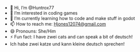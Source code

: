 - 👋 Hi, I’m @Huntrox77
- 👀 I’m interested in coding games
- 🌱 I’m currently learning how to code and make stuff in godot
- 📫 How to reach me: Hjones12074@gmail.com
- 😄 Pronouns: She/Him
- ⚡ Fun fact: I have zwei cats and can speak a bit of deutsch!
- Ich habe zwei katze und kann kleine deutsch sprechen!

<!---
Huntrox77/Huntrox77 is a ✨ special ✨ repository because its `README.md` (this file) appears on your GitHub profile.
You can click the Preview link to take a look at your changes.
--->
